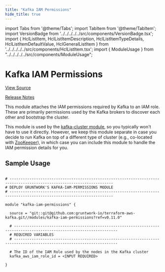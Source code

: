 ```yaml
---
title: "Kafka IAM Permissions"
hide_title: true
---
```


import Tabs from '@theme/Tabs';
import TabItem from '@theme/TabItem';
import VersionBadge from '../../../../../src/components/VersionBadge.tsx';
import { HclListItem, HclListItemDescription, HclListItemTypeDetails, HclListItemDefaultValue, HclGeneralListItem } from '../../../../../src/components/HclListItem.tsx';
import { ModuleUsage } from "../../../../../src/components/ModuleUsage";

<VersionBadge repoTitle="Kafka" version="0.11.0" />

# Kafka IAM Permissions

<a href="https://github.com/gruntwork-io/terraform-aws-kafka/tree/master/modules/kafka-iam-permissions" className="link-button" title="View the source code for this module in GitHub.">View Source</a>

<a href="https://github.com/gruntwork-io/terraform-aws-kafka/releases?q=" className="link-button" title="Release notes for only the service catalog versions which impacted this service.">Release Notes</a>

This module attaches the IAM permissions required by Kafka to an IAM role. These are primarily permissions used by the
Kafka brokers to discover each other and bootstrap the cluster.

This module is used by the [kafka-cluster module](https://github.com/gruntwork-io/terraform-aws-kafka/tree/master/modules/kafka-cluster), so you typically won't have to use
it directly. However, we keep this module separate in case you decide to run Kafka on top of a different type of
cluster (e.g., co-located with [ZooKeeper](https://github.com/gruntwork-io/terraform-aws-zookeeper)), in which case you can
include this module to handle the IAM permission details for you.

## Sample Usage

<ModuleUsage>

```hcl title="main.tf"

# ---------------------------------------------------------------------------------------------------------------------
# DEPLOY GRUNTWORK'S KAFKA-IAM-PERMISSIONS MODULE
# ---------------------------------------------------------------------------------------------------------------------

module "kafka-iam-permissions" {

  source = "git::git@github.com:gruntwork-io/terraform-aws-kafka.git//modules/kafka-iam-permissions?ref=v0.11.0"

  # ---------------------------------------------------------------------------------------------------------------------
  # REQUIRED VARIABLES
  # ---------------------------------------------------------------------------------------------------------------------

  # The ID of the IAM Role used by the nodes in the Kafka cluster
  kafka_aws_iam_role_id = <INPUT REQUIRED>

}

```

</ModuleUsage>


<!-- ##DOCS-SOURCER-START
{
  "originalSources": [
    "https://github.com/gruntwork-io/terraform-aws-kafka/tree/master/modules/kafka-iam-permissions/readme.md",
    "https://github.com/gruntwork-io/terraform-aws-kafka/tree/master/modules/kafka-iam-permissions/variables.tf",
    "https://github.com/gruntwork-io/terraform-aws-kafka/tree/master/modules/kafka-iam-permissions/outputs.tf"
  ],
  "sourcePlugin": "module-catalog-api",
  "hash": "8f6579d7ee7c246678a5a7dafc579f42"
}
##DOCS-SOURCER-END -->
